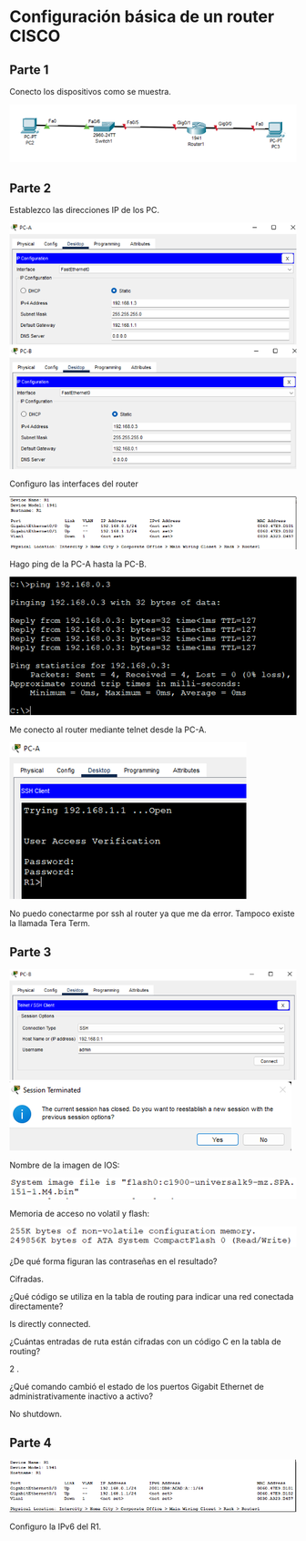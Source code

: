 # Configuración básica de un router CISCO

## Parte 1

Conecto los dispositivos como se muestra.

![](img/01.png)

## Parte 2

Establezco las direcciones IP de los PC.

 ![](img/02.png)     ![](img/03.png)

Configuro las interfaces del router

![](img/04.png)

Hago ping de la PC-A hasta la PC-B.

![](img/05.png)

Me conecto al router mediante telnet desde la PC-A.

![](img/06.png)

No puedo conectarme por ssh al router ya que me da error. Tampoco existe la llamada Tera Term.

## Parte 3

![](img/07.png) ![](img/08.png)

Nombre de la imagen de IOS:

![](img/09.png)

Memoria de acceso no volatil y flash:

![](img/10.png)

¿De qué forma figuran las contraseñas en el resultado?

Cifradas.

¿Qué código se utiliza en la tabla de routing para indicar una red conectada directamente?

Is directly connected.

¿Cuántas entradas de ruta están cifradas con un código C en la tabla de routing? 

2 .

¿Qué comando cambió el estado de los puertos Gigabit Ethernet de administrativamente inactivo a
activo?

No shutdown.

## Parte 4

![](img/11.png)

Configuro la IPv6 del R1.

